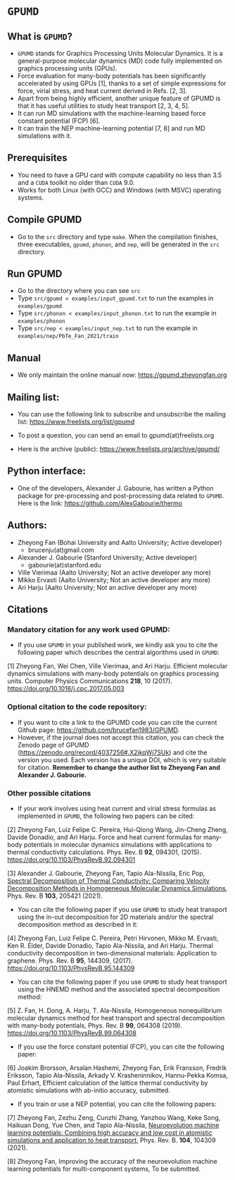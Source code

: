 # `GPUMD`

## What is `GPUMD`?

* `GPUMD` stands for Graphics Processing Units Molecular Dynamics. It is a general-purpose molecular dynamics (MD) code fully implemented on graphics processing units (GPUs). 
* Force evaluation for many-body potentials has been significantly accelerated by using GPUs [1], thanks to a set of simple expressions for force, virial stress, and heat current derived in Refs. [2, 3]. 
* Apart from being highly efficient, another unique feature of GPUMD is that it has useful utilities to study heat transport [2, 3, 4, 5].
* It can run MD simulations with the machine-learning based force constant potential (FCP) [6].
* It can train the NEP machine-learning potential [7, 8] and run MD simulations with it.

## Prerequisites

* You need to have a GPU card with compute capability no less than 3.5 and a `CUDA` toolkit no older than `CUDA` 9.0.
* Works for both Linux (with GCC) and Windows (with MSVC) operating systems. 

## Compile GPUMD
* Go to the `src` directory and type `make`. When the compilation finishes, three executables, `gpumd`, `phonon`, and `nep`, will be generated in the `src` directory. 

## Run GPUMD
* Go to the directory where you can see `src`
* Type `src/gpumd < examples/input_gpumd.txt` to run the examples in `examples/gpumd`
* Type `src/phonon < examples/input_phonon.txt` to run the example in `examples/phonon`
* Type `src/nep < examples/input_nep.txt` to run the example in `examples/nep/PbTe_Fan_2021/train`

## Manual
* We only maintain the online manual now: https://gpumd.zheyongfan.org

## Mailing list:
* You can use the following link to subscribe and unsubscribe the mailing list:
https://www.freelists.org/list/gpumd

* To post a question, you can send an email to gpumd(at)freelists.org

* Here is the archive (public): https://www.freelists.org/archive/gpumd/

## Python interface:

* One of the developers, Alexander J. Gabourie, has written a Python package for pre-processing and post-processing data related to `GPUMD`. Here is the link: https://github.com/AlexGabourie/thermo
  
## Authors:

* Zheyong Fan (Bohai University and Aalto University; Active developer)
  * brucenju(at)gmail.com
* Alexander J. Gabourie (Stanford University; Active developer)
  * gabourie(at)stanford.edu
* Ville Vierimaa (Aalto University; Not an active developer any more)
* Mikko Ervasti (Aalto University; Not an active developer any more)
* Ari Harju (Aalto University; Not an active developer any more)

## Citations

### Mandatory citation for any work used GPUMD:
* If you use `GPUMD` in your published work, we kindly ask you to cite the following paper which describes the central algorithms used in `GPUMD`:

[1] Zheyong Fan, Wei Chen, Ville Vierimaa, and Ari Harju. Efficient molecular dynamics simulations with many-body potentials on graphics processing units. Computer Physics Communications **218**, 10 (2017). https://doi.org/10.1016/j.cpc.2017.05.003

### Optional citation to the code repository:
* If you want to cite a link to the GPUMD code you can cite the current Github page: https://github.com/brucefan1983/GPUMD. 
* However, if the journal does not accept this citation, you can check the Zenodo page of GPUMD (https://zenodo.org/record/4037256#.X2jkqWj7SUk) and cite the version you used. Each version has a unique DOI, which is very suitable for citation. **Remember to change the author list to Zheyong Fan and Alexander J. Gabourie.**

### Other possible citations

* If your work involves using heat current and virial stress formulas as implemented in `GPUMD`, the following two papers can be cited:

[2] Zheyong Fan, Luiz Felipe C. Pereira, Hui-Qiong Wang, Jin-Cheng Zheng, Davide Donadio, and Ari Harju. Force and heat current formulas for many-body potentials in molecular dynamics simulations with applications to thermal conductivity calculations. Phys. Rev. B **92**, 094301, (2015). https://doi.org/10.1103/PhysRevB.92.094301

[3] Alexander J. Gabourie, Zheyong Fan, Tapio Ala-Nissila, Eric Pop,
[Spectral Decomposition of Thermal Conductivity: Comparing Velocity Decomposition Methods in Homogeneous Molecular Dynamics Simulations](https://doi.org/10.1103/PhysRevB.103.205421),
Phys. Rev. B **103**, 205421 (2021).

* You can cite the following paper if you use `GPUMD` to study heat transport using the in-out decomposition for 2D materials and/or the spectral decomposition method as described in it:

[4] Zheyong Fan, Luiz Felipe C. Pereira, Petri Hirvonen, Mikko M. Ervasti, Ken R. Elder, Davide Donadio, Tapio Ala-Nissila, and Ari Harju. Thermal conductivity decomposition in two-dimensional materials: Application to graphene. Phys. Rev. B **95**, 144309, (2017). https://doi.org/10.1103/PhysRevB.95.144309 

* You can cite the following paper if you use `GPUMD` to study heat transport using the HNEMD method and the associated spectral decomposition method:

[5] Z. Fan, H. Dong, A. Harju, T. Ala-Nissila, Homogeneous nonequilibrium molecular dynamics method for heat transport and spectral decomposition with many-body potentials, Phys. Rev. B **99**, 064308 (2019). https://doi.org/10.1103/PhysRevB.99.064308

* If you use the force constant potential (FCP), you can cite the following paper:

[6] Joakim Brorsson, Arsalan Hashemi, Zheyong Fan, Erik Fransson, Fredrik Eriksson, Tapio Ala-Nissila, Arkady V. Krasheninnikov, Hannu-Pekka Komsa, Paul Erhart, Efficient calculation of the lattice thermal conductivity by atomistic simulations with ab-initio accuracy, submitted.

* If you train or use a NEP potential, you can cite the following papers:

[7] Zheyong Fan, Zezhu Zeng, Cunzhi Zhang, Yanzhou Wang, Keke Song, Haikuan Dong, Yue Chen, and Tapio Ala-Nissila, [Neuroevolution machine learning potentials: Combining high accuracy and low cost in atomistic simulations and application to heat transport](https://doi.org/10.1103/PhysRevB.104.104309), Phys. Rev. B. **104**, 104309 (2021).

[8] Zheyong Fan, Improving the accuracy of the neuroevolution machine learning potentials for multi-component systems, To be submitted.
